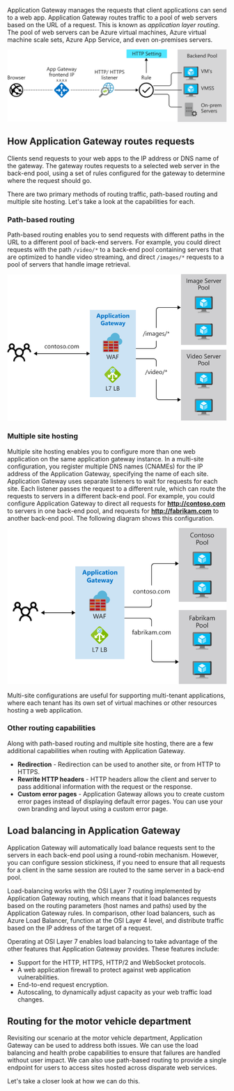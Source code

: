 Application Gateway manages the requests that client applications can send to a web app. Application Gateway routes traffic to a pool of web servers based on the URL of a request. This is known as *application layer routing*. The pool of web servers can be Azure virtual machines, Azure virtual machine scale sets, Azure App Service, and even on-premises servers.

![Diagram showing how a request is routed by Application Gateway to a web server](../media/2-application-gateway.svg)

## How Application Gateway routes requests

<!-- Application Gateway provides access to a back-end pool of servers hosting your web apps. -->

Clients send requests to your web apps to the IP address or DNS name of the gateway. The gateway routes requests to a selected web server in the back-end pool, using a set of rules configured for the gateway to determine where the request should go.

There are two primary methods of routing traffic, path-based routing and multiple site hosting. Let's take a look at the capabilities for each.

### Path-based routing

Path-based routing enables you to send requests with different paths in the URL to a different pool of back-end servers. For example, you could direct requests with the path `/video/*` to a back-end pool containing servers that are optimized to handle video streaming, and direct `/images/*` requests to a pool of servers that handle image retrieval.

![Diagram showing how a request is routed by Application Gateway configured with path-based routing](../media/2-path-based-routing.svg)

### Multiple site hosting

Multiple site hosting enables you to configure more than one web application on the same application gateway instance. In a multi-site configuration, you register multiple DNS names (CNAMEs) for the IP address of the Application Gateway, specifying the name of each site. Application Gateway uses separate listeners to wait for requests for each site.  Each listener passes the request to a different rule, which can route the requests to servers in a different back-end pool. For example, you could configure Application Gateway to direct all requests for **http://contoso.com** to servers in one back-end pool, and requests for **http://fabrikam.com** to another back-end pool. The following diagram shows this configuration.

![Diagram showing how a request is routed by Application Gateway configured with multiple site hosting](../media/2-multisite.svg)

Multi-site configurations are useful for supporting multi-tenant applications, where each tenant has its own set of virtual machines or other resources hosting a web application.

### Other routing capabilities

Along with path-based routing and multiple site hosting, there are a few additional capabilities when routing with Application Gateway.

- **Redirection** - Redirection can be used to another site, or from HTTP to HTTPS.
- **Rewrite HTTP headers** - HTTP headers allow the client and server to pass additional information with the request or the response.
- **Custom error pages** - Application Gateway allows you to create custom error pages instead of displaying default error pages. You can use your own branding and layout using a custom error page.

## Load balancing in Application Gateway

Application Gateway will automatically load balance requests sent to the servers in each back-end pool using a round-robin mechanism. However, you can configure session stickiness, if you need to ensure that all requests for a client in the same session are routed to the same server in a back-end pool.

Load-balancing works with the OSI Layer 7 routing implemented by Application Gateway routing, which means that it load balances requests based on the routing parameters (host names and paths) used by the Application Gateway rules. In comparison, other load balancers, such as Azure Load Balancer, function at the OSI Layer 4 level, and distribute traffic based on the IP address of the target of a request.

Operating at OSI Layer 7 enables load balancing to take advantage of the other features that Application Gateway provides. These features include:

- Support for the HTTP, HTTPS, HTTP/2 and WebSocket protocols.
- A web application firewall to protect against web application vulnerabilities.
- End-to-end request encryption.
- Autoscaling, to dynamically adjust capacity as your web traffic load changes.

## Routing for the motor vehicle department

Revisiting our scenario at the motor vehicle department, Application Gateway can be used to address both issues. We can use the load balancing and health probe capabilities to ensure that failures are handled without user impact. We can also use path-based routing to provide a single endpoint for users to access sites hosted across disparate web services.

Let's take a closer look at how we can do this.
